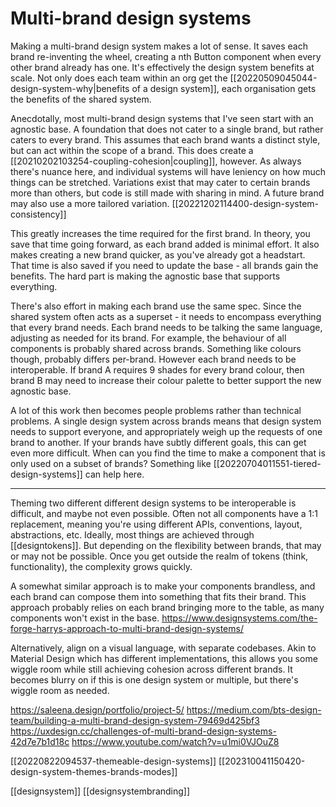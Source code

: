 # Multi-brand design systems

Making a multi-brand design system makes a lot of sense. It saves each brand re-inventing the wheel, creating a nth Button component when every other brand already has one. It's effectively the design system benefits at scale. Not only does each team within an org get the [[20220509045044-design-system-why|benefits of a design system]], each organisation gets the benefits of the shared system.

Anecdotally, most multi-brand design systems that I've seen start with an agnostic base. A foundation that does not cater to a single brand, but rather caters to every brand. This assumes that each brand wants a distinct style, but can act within the scope of a brand. This does create a [[20210202103254-coupling-cohesion|coupling]], however. As always there's nuance here, and individual systems will have leniency on how much things can be stretched. Variations exist that may cater to certain brands more than others, but code is still made with sharing in mind. A future brand may also use a more tailored variation. [[20221202114400-design-system-consistency]]

This greatly increases the time required for the first brand. In theory, you save that time going forward, as each brand added is minimal effort. It also makes creating a new brand quicker, as you've already got a headstart. That time is also saved if you need to update the base - all brands gain the benefits. The hard part is making the agnostic base that supports everything.

There's also effort in making each brand use the same spec. Since the shared system often acts as a superset - it needs to encompass everything that every brand needs. Each brand needs to be talking the same language, adjusting as needed for its brand. For example, the behaviour of all components is probably shared across brands. Something like colours though, probably differs per-brand. However each brand needs to be interoperable. If brand A requires 9 shades for every brand colour, then brand B may need to increase their colour palette to better support the new agnostic base.

A lot of this work then becomes people problems rather than technical problems. A single design system across brands means that design system needs to support everyone, and appropriately weigh up the requests of one brand to another. If your brands have subtly different goals, this can get even more difficult. When can you find the time to make a component that is only used on a subset of brands? Something like [[20220704011551-tiered-design-systems]] can help here.

---

Theming two different different design systems to be interoperable is difficult, and maybe not even possible. Often not all components have a 1:1 replacement, meaning you're using different APIs, conventions, layout, abstractions, etc. Ideally, most things are achieved through [[designtokens]]. But depending on the flexibility between brands, that may or may not be possible. Once you get outside the realm of tokens (think, functionality), the complexity grows quickly.

A somewhat similar approach is to make your components brandless, and each brand can compose them into something that fits their brand. This approach probably relies on each brand bringing more to the table, as many components won't exist in the base. https://www.designsystems.com/the-forge-harrys-approach-to-multi-brand-design-systems/

Alternatively, align on a visual language, with separate codebases. Akin to Material Design which has different implementations, this allows you some wiggle room while still achieving cohesion across different brands. It becomes blurry on if this is one design system or multiple, but there's wiggle room as needed.

https://saleena.design/portfolio/project-5/
https://medium.com/bts-design-team/building-a-multi-brand-design-system-79469d425bf3
https://uxdesign.cc/challenges-of-multi-brand-design-systems-42d7e7b1d18c
https://www.youtube.com/watch?v=u1mi0VJOuZ8

[[20220822094537-themeable-design-systems]]
[[202310041150420-design-system-themes-brands-modes]]

[[designsystem]]
[[designsystembranding]]